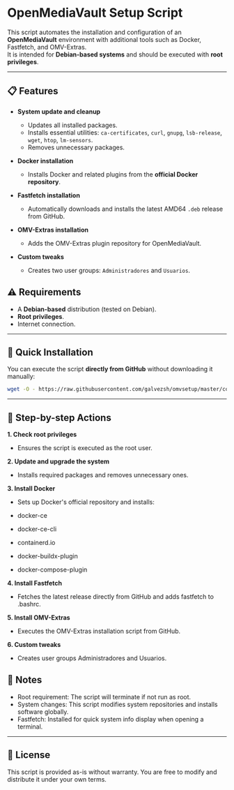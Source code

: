 # OpenMediaVault Setup Script

This script automates the installation and configuration of an **OpenMediaVault** environment with additional tools such as Docker, Fastfetch, and OMV-Extras.  
It is intended for **Debian-based systems** and should be executed with **root privileges**.

---

## 📋 Features

- **System update and cleanup**
  - Updates all installed packages.
  - Installs essential utilities: `ca-certificates`, `curl`, `gnupg`, `lsb-release`, `wget`, `htop`, `lm-sensors`.
  - Removes unnecessary packages.

- **Docker installation**
  - Installs Docker and related plugins from the **official Docker repository**.

- **Fastfetch installation**
  - Automatically downloads and installs the latest AMD64 `.deb` release from GitHub.

- **OMV-Extras installation**
  - Adds the OMV-Extras plugin repository for OpenMediaVault.

- **Custom tweaks**
  - Creates two user groups: `Administradores` and `Usuarios`.


## ⚠️ Requirements

- A **Debian-based** distribution (tested on Debian).
- **Root privileges**.
- Internet connection.

---

## 🚀 Quick Installation

You can execute the script **directly from GitHub** without downloading it manually:

```bash
wget -O - https://raw.githubusercontent.com/galvezsh/omvsetup/master/configure.sh | bash
```

---

## 📂 Step-by-step Actions

**1. Check root privileges**
- Ensures the script is executed as the root user.

**2. Update and upgrade the system**
- Installs required packages and removes unnecessary ones.

**3. Install Docker**
- Sets up Docker's official repository and installs:

- docker-ce
- docker-ce-cli
- containerd.io
- docker-buildx-plugin
- docker-compose-plugin

**4. Install Fastfetch**
- Fetches the latest release directly from GitHub and adds fastfetch to .bashrc.

**5. Install OMV-Extras**
- Executes the OMV-Extras installation script from GitHub.

**6. Custom tweaks**
- Creates user groups Administradores and Usuarios.


## 📝 Notes

- Root requirement: The script will terminate if not run as root.
- System changes: This script modifies system repositories and installs software globally.
- Fastfetch: Installed for quick system info display when opening a terminal.

---

## 📜 License

This script is provided as-is without warranty.
You are free to modify and distribute it under your own terms.